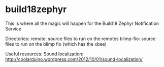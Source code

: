 build18zephyr
=============

This is where all the magic will happen for the Build18 Zephyr Notification Service

Directories:
remote: source files to run on the remotes
blimp-fio: source files to run on the blimp fio (which has the xbee)

Useful resources:
Sound localization: http://coolarduino.wordpress.com/2012/10/01/sound-localization/